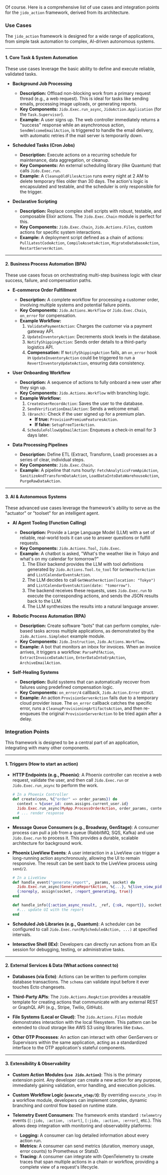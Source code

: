 Of course. Here is a comprehensive list of use cases and integration points for the `jido_action` framework, derived from its architecture.

### Use Cases

The `jido_action` framework is designed for a wide range of applications, from simple task automation to complex, AI-driven autonomous systems.

---

#### 1. Core Task & System Automation

These use cases leverage the basic ability to define and execute reliable, validated tasks.

*   **Background Job Processing**
    *   **Description:** Offload non-blocking work from a primary request thread (e.g., a web request). This is ideal for tasks like sending emails, processing image uploads, or generating reports.
    *   **Key Components:** `Jido.Exec.run_async`, `JidoAction.Application` (for the `Task.Supervisor`).
    *   **Example:** A user signs up. The web controller immediately returns a "success" response while an asynchronous action, `SendWelcomeEmailAction`, is triggered to handle the email delivery, with automatic retries if the mail server is temporarily down.

*   **Scheduled Tasks (Cron Jobs)**
    *   **Description:** Execute actions on a recurring schedule for maintenance, data aggregation, or cleanup.
    *   **Key Components:** An external scheduling library (like Quantum) that calls `Jido.Exec.run`.
    *   **Example:** A `CleanupOldFilesAction` runs every night at 2 AM to delete temporary files older than 30 days. The action's logic is encapsulated and testable, and the scheduler is only responsible for the trigger.

*   **Declarative Scripting**
    *   **Description:** Replace complex shell scripts with robust, testable, and composable Elixir actions. The `Jido.Exec.Chain` module is perfect for this.
    *   **Key Components:** `Jido.Exec.Chain`, `Jido.Actions.Files`, custom actions for specific system interactions.
    *   **Example:** A deployment script defined as a chain of actions: `PullLatestCodeAction`, `CompileAssetsAction`, `MigrateDatabaseAction`, `RestartServerAction`.

---

#### 2. Business Process Automation (BPA)

These use cases focus on orchestrating multi-step business logic with clear success, failure, and compensation paths.

*   **E-commerce Order Fulfillment**
    *   **Description:** A complete workflow for processing a customer order, involving multiple systems and potential failure points.
    *   **Key Components:** `Jido.Actions.Workflow` or `Jido.Exec.Chain`, `on_error` for compensation.
    *   **Example Workflow:**
        1.  `ValidatePaymentAction`: Charges the customer via a payment gateway API.
        2.  `UpdateInventoryAction`: Decrements stock levels in the database.
        3.  `NotifyShippingAction`: Sends order details to a third-party logistics API.
        4.  **Compensation:** If `NotifyShippingAction` fails, an `on_error` hook in `UpdateInventoryAction` could be triggered to run a `RevertInventoryUpdateAction`, ensuring data consistency.

*   **User Onboarding Workflow**
    *   **Description:** A sequence of actions to fully onboard a new user after they sign up.
    *   **Key Components:** `Jido.Actions.Workflow` with branching logic.
    *   **Example Workflow:**
        1.  `CreateUserRecordAction`: Saves the user to the database.
        2.  `SendVerificationEmailAction`: Sends a welcome email.
        3.  `(Branch)`: Check if the user signed up for a premium plan.
            *   **If true:** `ProvisionPremiumFeaturesAction`.
            *   **If false:** `SetupFreeTierAction`.
        4.  `ScheduleFollowUpEmailAction`: Enqueues a check-in email for 3 days later.

*   **Data Processing Pipelines**
    *   **Description:** Define ETL (Extract, Transform, Load) processes as a series of clear, individual steps.
    *   **Key Components:** `Jido.Exec.Chain`.
    *   **Example:** A pipeline that runs hourly: `FetchAnalyticsFromApiAction`, `SanitizeAndTransformDataAction`, `LoadDataIntoDataWarehouseAction`, `PurgeRawDataAction`.

---

#### 3. AI & Autonomous Systems

These advanced use cases leverage the framework's ability to serve as the "actuator" or "toolset" for an intelligent agent.

*   **AI Agent Tooling (Function Calling)**
    *   **Description:** Provide a Large Language Model (LLM) with a set of reliable, real-world tools it can use to answer questions or fulfill requests.
    *   **Key Components:** `Jido.Actions.Tool`, `Jido.Exec`.
    *   **Example:** A chatbot is asked, "What's the weather like in Tokyo and what's on my calendar for tomorrow?"
        1.  The Elixir backend provides the LLM with tool definitions generated by `Jido.Actions.Tool.to_tool` for `GetWeatherAction` and `ListCalendarEventsAction`.
        2.  The LLM decides to call `GetWeatherAction(location: "Tokyo")` and `ListCalendarEventsAction(date: "tomorrow")`.
        3.  The backend receives these requests, uses `Jido.Exec.run` to execute the corresponding actions, and sends the JSON results back to the LLM.
        4.  The LLM synthesizes the results into a natural language answer.

*   **Robotic Process Automation (RPA)**
    *   **Description:** Create software "bots" that can perform complex, rule-based tasks across multiple applications, as demonstrated by the `Jido.Actions.Simplebot` example module.
    *   **Key Components:** `Jido.Instruction`, `Jido.Actions.Workflow`.
    *   **Example:** A bot that monitors an inbox for invoices. When an invoice arrives, it triggers a workflow: `ParsePdfAction`, `ExtractInvoiceDataAction`, `EnterDataIntoErpAction`, `ArchiveEmailAction`.

*   **Self-Healing Systems**
    *   **Description:** Build systems that can automatically recover from failures using predefined compensation logic.
    *   **Key Components:** `on_error/4` callback, `Jido.Action.Error` struct.
    *   **Example:** An action `ProvisionServerAction` fails due to a temporary cloud provider issue. The `on_error` callback catches the specific error, runs a `CleanupProvisioningArtifactsAction`, and then re-enqueues the original `ProvisionServerAction` to be tried again after a delay.

### Integration Points

This framework is designed to be a central part of an application, integrating with many other components.

---

#### 1. Triggers (How to start an action)

*   **HTTP Endpoints (e.g., Phoenix)**: A Phoenix controller can receive a web request, validate the user, and then call `Jido.Exec.run` or `Jido.Exec.run_async` to perform the work.
    ```elixir
    # In a Phoenix Controller
    def create(conn, %{"order" => order_params}) do
      context = %{user_id: conn.assigns.current_user.id}
      Jido.Exec.run_async(MyApp.ProcessOrderAction, order_params, context)
      # ... render response
    end
    ```

*   **Message Queue Consumers (e.g., Broadway, GenStage)**: A consumer process can pull a job from a queue (RabbitMQ, SQS, Kafka) and use `Jido.Exec.run` to process it. This provides a durable, scalable architecture for background work.

*   **Phoenix LiveView Events**: A user interaction in a LiveView can trigger a long-running action asynchronously, allowing the UI to remain responsive. The result can be sent back to the LiveView process using `send/2`.
    ```elixir
    # In a LiveView
    def handle_event("generate_report", _params, socket) do
      Jido.Exec.run_async(GenerateReportAction, %{...}, %{live_view_pid: self()})
      {:noreply, assign(socket, :report_generating, true)}
    end

    def handle_info({:action_async_result, _ref, {:ok, report}}, socket) do
      #... update UI with the report
    end
    ```
*   **Scheduled Job Libraries (e.g., Quantum)**: A scheduler can be configured to call `Jido.Exec.run(MyScheduledAction, ...)` at specified intervals.

*   **Interactive Shell (IEx)**: Developers can directly run actions from an IEx session for debugging, testing, or administrative tasks.

---

#### 2. External Services & Data (What actions connect to)

*   **Databases (via Ecto)**: Actions can be written to perform complex database transactions. The `schema` can validate input before it ever touches Ecto changesets.

*   **Third-Party APIs**: The `Jido.Actions.ReqAction` provides a reusable template for creating actions that communicate with any external REST or GraphQL API (e.g., Stripe, Twilio, GitHub).

*   **File Systems (Local or Cloud)**: The `Jido.Actions.Files` module demonstrates interaction with the local filesystem. This pattern can be extended to cloud storage like AWS S3 using libraries like `ExAws`.

*   **Other OTP Processes**: An action can interact with other GenServers or Supervisors within the same application, acting as a standardized interface to the OTP application's stateful components.

---

#### 3. Extensibility & Observability

*   **Custom Action Modules (`use Jido.Action`)**: This is the primary extension point. Any developer can create a new action for any purpose, immediately gaining validation, error handling, and execution policies.

*   **Custom Workflow Logic (`execute_step/3`)**: By overriding `execute_step` in a workflow module, developers can implement complex, dynamic branching and control flow based on runtime state.

*   **Telemetry Event Consumers**: The framework emits standard `:telemetry` events (`[:jido, :action, :start]`, `[:jido, :action, :error]`, etc.). This allows deep integration with monitoring and observability platforms:
    *   **Logging:** A consumer can log detailed information about every action run.
    *   **Metrics:** A consumer can send metrics (duration, memory usage, error counts) to Prometheus or StatsD.
    *   **Tracing:** A consumer can integrate with OpenTelemetry to create traces that span multiple actions in a chain or workflow, providing a complete view of a request's lifecycle.
